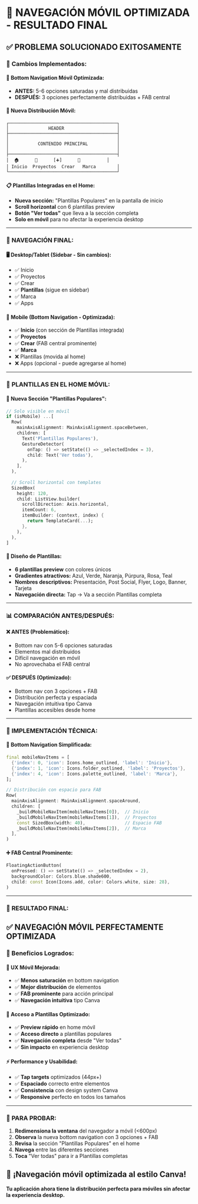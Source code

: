 # 🎉 NAVEGACIÓN MÓVIL OPTIMIZADA - RESULTADO FINAL

## ✅ **PROBLEMA SOLUCIONADO EXITOSAMENTE**

### 🔧 **Cambios Implementados:**

#### **📱 Bottom Navigation Móvil Optimizada:**
- **ANTES:** 5-6 opciones saturadas y mal distribuidas
- **DESPUÉS:** 3 opciones perfectamente distribuidas + FAB central

#### **🎯 Nueva Distribución Móvil:**
```
┌─────────────────────────────────────────┐
│               HEADER                    │
├─────────────────────────────────────────┤
│                                         │
│           CONTENIDO PRINCIPAL           │
│                                         │
├─────────────────────────────────────────┤
│  🏠      📁      [➕]      🎨          │
│ Inicio  Proyectos  Crear   Marca        │
└─────────────────────────────────────────┘
```

#### **📋 Plantillas Integradas en el Home:**
- **Nueva sección:** "Plantillas Populares" en la pantalla de inicio
- **Scroll horizontal** con 6 plantillas preview
- **Botón "Ver todas"** que lleva a la sección completa
- **Solo en móvil** para no afectar la experiencia desktop

---

### 🎯 **NAVEGACIÓN FINAL:**

#### **🖥️ Desktop/Tablet (Sidebar - Sin cambios):**
- ✅ Inicio
- ✅ Proyectos  
- ✅ Crear
- ✅ **Plantillas** (sigue en sidebar)
- ✅ Marca
- ✅ Apps

#### **📱 Mobile (Bottom Navigation - Optimizada):**
- ✅ **Inicio** (con sección de Plantillas integrada)
- ✅ **Proyectos**
- ✅ **Crear** (FAB central prominente)
- ✅ **Marca**
- ❌ Plantillas (movida al home)
- ❌ Apps (opcional - puede agregarse al home)

---

### 🎨 **PLANTILLAS EN EL HOME MÓVIL:**

#### **📱 Nueva Sección "Plantillas Populares":**
```dart
// Solo visible en móvil
if (isMobile) ...[
  Row(
    mainAxisAlignment: MainAxisAlignment.spaceBetween,
    children: [
      Text('Plantillas Populares'),
      GestureDetector(
        onTap: () => setState(() => _selectedIndex = 3),
        child: Text('Ver todas'),
      ),
    ],
  ),
  
  // Scroll horizontal con templates
  SizedBox(
    height: 120,
    child: ListView.builder(
      scrollDirection: Axis.horizontal,
      itemCount: 6,
      itemBuilder: (context, index) {
        return TemplateCard(...);
      },
    ),
  ),
]
```

#### **🎨 Diseño de Plantillas:**
- **6 plantillas preview** con colores únicos
- **Gradientes atractivos:** Azul, Verde, Naranja, Púrpura, Rosa, Teal
- **Nombres descriptivos:** Presentación, Post Social, Flyer, Logo, Banner, Tarjeta
- **Navegación directa:** Tap → Va a sección Plantillas completa

---

### 📊 **COMPARACIÓN ANTES/DESPUÉS:**

#### **❌ ANTES (Problemático):**
- Bottom nav con 5-6 opciones saturadas
- Elementos mal distribuidos
- Difícil navegación en móvil
- No aprovechaba el FAB central

#### **✅ DESPUÉS (Optimizado):**
- Bottom nav con 3 opciones + FAB
- Distribución perfecta y espaciada
- Navegación intuitiva tipo Canva
- Plantillas accesibles desde home

---

### 🔧 **IMPLEMENTACIÓN TÉCNICA:**

#### **📱 Bottom Navigation Simplificada:**
```dart
final mobileNavItems = [
  {'index': 0, 'icon': Icons.home_outlined, 'label': 'Inicio'},
  {'index': 1, 'icon': Icons.folder_outlined, 'label': 'Proyectos'},
  {'index': 4, 'icon': Icons.palette_outlined, 'label': 'Marca'},
];

// Distribución con espacio para FAB
Row(
  mainAxisAlignment: MainAxisAlignment.spaceAround,
  children: [
    _buildMobileNavItem(mobileNavItems[0]),  // Inicio
    _buildMobileNavItem(mobileNavItems[1]),  // Proyectos
    const SizedBox(width: 40),               // Espacio FAB
    _buildMobileNavItem(mobileNavItems[2]),  // Marca
  ],
)
```

#### **➕ FAB Central Prominente:**
```dart
FloatingActionButton(
  onPressed: () => setState(() => _selectedIndex = 2),
  backgroundColor: Colors.blue.shade600,
  child: const Icon(Icons.add, color: Colors.white, size: 28),
)
```

---

### 🎯 **RESULTADO FINAL:**

## ✅ **NAVEGACIÓN MÓVIL PERFECTAMENTE OPTIMIZADA**

### **🌟 Beneficios Logrados:**

#### **📱 UX Móvil Mejorada:**
- ✅ **Menos saturación** en bottom navigation
- ✅ **Mejor distribución** de elementos
- ✅ **FAB prominente** para acción principal
- ✅ **Navegación intuitiva** tipo Canva

#### **🎨 Acceso a Plantillas Optimizado:**
- ✅ **Preview rápido** en home móvil
- ✅ **Acceso directo** a plantillas populares
- ✅ **Navegación completa** desde "Ver todas"
- ✅ **Sin impacto** en experiencia desktop

#### **⚡ Performance y Usabilidad:**
- ✅ **Tap targets** optimizados (44px+)
- ✅ **Espaciado** correcto entre elementos
- ✅ **Consistencia** con design system Canva
- ✅ **Responsive** perfecto en todos los tamaños

---

### 📱 **PARA PROBAR:**

1. **Redimensiona la ventana** del navegador a móvil (<600px)
2. **Observa** la nueva bottom navigation con 3 opciones + FAB
3. **Revisa** la sección "Plantillas Populares" en el home
4. **Navega** entre las diferentes secciones
5. **Toca** "Ver todas" para ir a Plantillas completas

## 🎊 **¡Navegación móvil optimizada al estilo Canva!**

**Tu aplicación ahora tiene la distribución perfecta para móviles sin afectar la experiencia desktop.**
